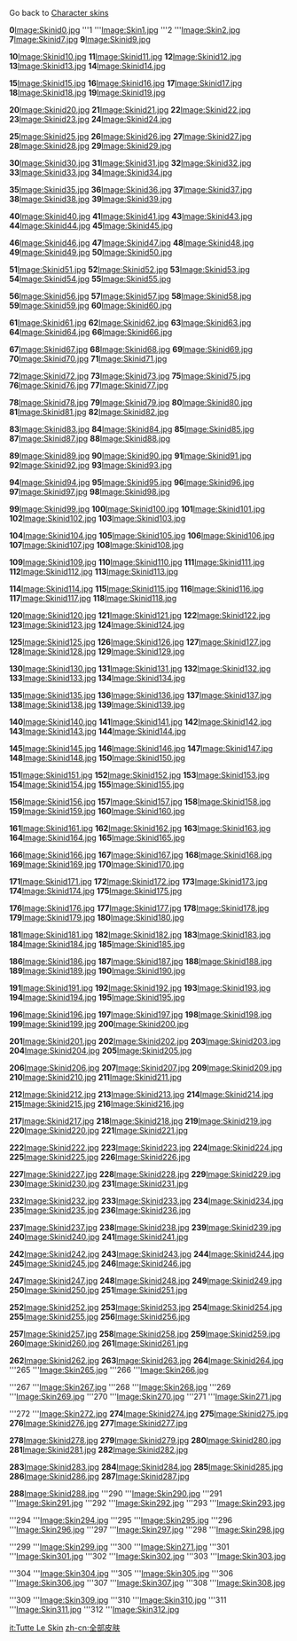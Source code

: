 Go back to [Character skins](/Character_Skins.md "wikilink")

**0**[Image:Skinid0.jpg](/Image:Skinid0.jpg.md "wikilink") '''1 '''[Image:Skin1.jpg](/Image:Skin1.jpg.md "wikilink") '''2 '''[Image:Skin2.jpg](/Image:Skin2.jpg.md "wikilink") **7**[Image:Skinid7.jpg](/Image:Skinid7.jpg.md "wikilink") **9**[Image:Skinid9.jpg](/Image:Skinid9.jpg.md "wikilink")

**10**[Image:Skinid10.jpg](/Image:Skinid10.jpg.md "wikilink") **11**[Image:Skinid11.jpg](/Image:Skinid11.jpg.md "wikilink") **12**[Image:Skinid12.jpg](/Image:Skinid12.jpg.md "wikilink") **13**[Image:Skinid13.jpg](/Image:Skinid13.jpg.md "wikilink") **14**[Image:Skinid14.jpg](/Image:Skinid14.jpg.md "wikilink")

**15**[Image:Skinid15.jpg](/Image:Skinid15.jpg.md "wikilink") **16**[Image:Skinid16.jpg](/Image:Skinid16.jpg.md "wikilink") **17**[Image:Skinid17.jpg](/Image:Skinid17.jpg.md "wikilink") **18**[Image:Skinid18.jpg](/Image:Skinid18.jpg.md "wikilink") **19**[Image:Skinid19.jpg](/Image:Skinid19.jpg.md "wikilink")

**20**[Image:Skinid20.jpg](/Image:Skinid20.jpg.md "wikilink") **21**[Image:Skinid21.jpg](/Image:Skinid21.jpg.md "wikilink") **22**[Image:Skinid22.jpg](/Image:Skinid22.jpg.md "wikilink") **23**[Image:Skinid23.jpg](/Image:Skinid23.jpg.md "wikilink") **24**[Image:Skinid24.jpg](/Image:Skinid24.jpg.md "wikilink")

**25**[Image:Skinid25.jpg](/Image:Skinid25.jpg.md "wikilink") **26**[Image:Skinid26.jpg](/Image:Skinid26.jpg.md "wikilink") **27**[Image:Skinid27.jpg](/Image:Skinid27.jpg.md "wikilink") **28**[Image:Skinid28.jpg](/Image:Skinid28.jpg.md "wikilink") **29**[Image:Skinid29.jpg](/Image:Skinid29.jpg.md "wikilink")

**30**[Image:Skinid30.jpg](/Image:Skinid30.jpg.md "wikilink") **31**[Image:Skinid31.jpg](/Image:Skinid31.jpg.md "wikilink") **32**[Image:Skinid32.jpg](/Image:Skinid32.jpg.md "wikilink") **33**[Image:Skinid33.jpg](/Image:Skinid33.jpg.md "wikilink") **34**[Image:Skinid34.jpg](/Image:Skinid34.jpg.md "wikilink")

**35**[Image:Skinid35.jpg](/Image:Skinid35.jpg.md "wikilink") **36**[Image:Skinid36.jpg](/Image:Skinid36.jpg.md "wikilink") **37**[Image:Skinid37.jpg](/Image:Skinid37.jpg.md "wikilink") **38**[Image:Skinid38.jpg](/Image:Skinid38.jpg.md "wikilink") **39**[Image:Skinid39.jpg](/Image:Skinid39.jpg.md "wikilink")

**40**[Image:Skinid40.jpg](/Image:Skinid40.jpg.md "wikilink") **41**[Image:Skinid41.jpg](/Image:Skinid41.jpg.md "wikilink") **43**[Image:Skinid43.jpg](/Image:Skinid43.jpg.md "wikilink") **44**[Image:Skinid44.jpg](/Image:Skinid44.jpg.md "wikilink") **45**[Image:Skinid45.jpg](/Image:Skinid45.jpg.md "wikilink")

**46**[Image:Skinid46.jpg](/Image:Skinid46.jpg.md "wikilink") **47**[Image:Skinid47.jpg](/Image:Skinid47.jpg.md "wikilink") **48**[Image:Skinid48.jpg](/Image:Skinid48.jpg.md "wikilink") **49**[Image:Skinid49.jpg](/Image:Skinid49.jpg.md "wikilink") **50**[Image:Skinid50.jpg](/Image:Skinid50.jpg.md "wikilink")

**51**[Image:Skinid51.jpg](/Image:Skinid51.jpg.md "wikilink") **52**[Image:Skinid52.jpg](/Image:Skinid52.jpg.md "wikilink") **53**[Image:Skinid53.jpg](/Image:Skinid53.jpg.md "wikilink") **54**[Image:Skinid54.jpg](/Image:Skinid54.jpg.md "wikilink") **55**[Image:Skinid55.jpg](/Image:Skinid55.jpg.md "wikilink")

**56**[Image:Skinid56.jpg](/Image:Skinid56.jpg.md "wikilink") **57**[Image:Skinid57.jpg](/Image:Skinid57.jpg.md "wikilink") **58**[Image:Skinid58.jpg](/Image:Skinid58.jpg.md "wikilink") **59**[Image:Skinid59.jpg](/Image:Skinid59.jpg.md "wikilink") **60**[Image:Skinid60.jpg](/Image:Skinid60.jpg.md "wikilink")

**61**[Image:Skinid61.jpg](/Image:Skinid61.jpg.md "wikilink") **62**[Image:Skinid62.jpg](/Image:Skinid62.jpg.md "wikilink") **63**[Image:Skinid63.jpg](/Image:Skinid63.jpg.md "wikilink") **64**[Image:Skinid64.jpg](/Image:Skinid64.jpg.md "wikilink") **66**[Image:Skinid66.jpg](/Image:Skinid66.jpg.md "wikilink")

**67**[Image:Skinid67.jpg](/Image:Skinid67.jpg.md "wikilink") **68**[Image:Skinid68.jpg](/Image:Skinid68.jpg.md "wikilink") **69**[Image:Skinid69.jpg](/Image:Skinid69.jpg.md "wikilink") **70**[Image:Skinid70.jpg](/Image:Skinid70.jpg.md "wikilink") **71**[Image:Skinid71.jpg](/Image:Skinid71.jpg.md "wikilink")

**72**[Image:Skinid72.jpg](/Image:Skinid72.jpg.md "wikilink") **73**[Image:Skinid73.jpg](/Image:Skinid73.jpg.md "wikilink") **75**[Image:Skinid75.jpg](/Image:Skinid75.jpg.md "wikilink") **76**[Image:Skinid76.jpg](/Image:Skinid76.jpg.md "wikilink") **77**[Image:Skinid77.jpg](/Image:Skinid77.jpg.md "wikilink")

**78**[Image:Skinid78.jpg](/Image:Skinid78.jpg.md "wikilink") **79**[Image:Skinid79.jpg](/Image:Skinid79.jpg.md "wikilink") **80**[Image:Skinid80.jpg](/Image:Skinid80.jpg.md "wikilink") **81**[Image:Skinid81.jpg](/Image:Skinid81.jpg.md "wikilink") **82**[Image:Skinid82.jpg](/Image:Skinid82.jpg.md "wikilink")

**83**[Image:Skinid83.jpg](/Image:Skinid83.jpg.md "wikilink") **84**[Image:Skinid84.jpg](/Image:Skinid84.jpg.md "wikilink") **85**[Image:Skinid85.jpg](/Image:Skinid85.jpg.md "wikilink") **87**[Image:Skinid87.jpg](/Image:Skinid87.jpg.md "wikilink") **88**[Image:Skinid88.jpg](/Image:Skinid88.jpg.md "wikilink")

**89**[Image:Skinid89.jpg](/Image:Skinid89.jpg.md "wikilink") **90**[Image:Skinid90.jpg](/Image:Skinid90.jpg.md "wikilink") **91**[Image:Skinid91.jpg](/Image:Skinid91.jpg.md "wikilink") **92**[Image:Skinid92.jpg](/Image:Skinid92.jpg.md "wikilink") **93**[Image:Skinid93.jpg](/Image:Skinid93.jpg.md "wikilink")

**94**[Image:Skinid94.jpg](/Image:Skinid94.jpg.md "wikilink") **95**[Image:Skinid95.jpg](/Image:Skinid95.jpg.md "wikilink") **96**[Image:Skinid96.jpg](/Image:Skinid96.jpg.md "wikilink") **97**[Image:Skinid97.jpg](/Image:Skinid97.jpg.md "wikilink") **98**[Image:Skinid98.jpg](/Image:Skinid98.jpg.md "wikilink")

**99**[Image:Skinid99.jpg](/Image:Skinid99.jpg.md "wikilink") **100**[Image:Skinid100.jpg](/Image:Skinid100.jpg.md "wikilink") **101**[Image:Skinid101.jpg](/Image:Skinid101.jpg.md "wikilink") **102**[Image:Skinid102.jpg](/Image:Skinid102.jpg.md "wikilink") **103**[Image:Skinid103.jpg](/Image:Skinid103.jpg.md "wikilink")

**104**[Image:Skinid104.jpg](/Image:Skinid104.jpg.md "wikilink") **105**[Image:Skinid105.jpg](/Image:Skinid105.jpg.md "wikilink") **106**[Image:Skinid106.jpg](/Image:Skinid106.jpg.md "wikilink") **107**[Image:Skinid107.jpg](/Image:Skinid107.jpg.md "wikilink") **108**[Image:Skinid108.jpg](/Image:Skinid108.jpg.md "wikilink")

**109**[Image:Skinid109.jpg](/Image:Skinid109.jpg.md "wikilink") **110**[Image:Skinid110.jpg](/Image:Skinid110.jpg.md "wikilink") **111**[Image:Skinid111.jpg](/Image:Skinid111.jpg.md "wikilink") **112**[Image:Skinid112.jpg](/Image:Skinid112.jpg.md "wikilink") **113**[Image:Skinid113.jpg](/Image:Skinid113.jpg.md "wikilink")

**114**[Image:Skinid114.jpg](/Image:Skinid114.jpg.md "wikilink") **115**[Image:Skinid115.jpg](/Image:Skinid115.jpg.md "wikilink") **116**[Image:Skinid116.jpg](/Image:Skinid116.jpg.md "wikilink") **117**[Image:Skinid117.jpg](/Image:Skinid117.jpg.md "wikilink") **118**[Image:Skinid118.jpg](/Image:Skinid118.jpg.md "wikilink")

**120**[Image:Skinid120.jpg](/Image:Skinid120.jpg.md "wikilink") **121**[Image:Skinid121.jpg](/Image:Skinid121.jpg.md "wikilink") **122**[Image:Skinid122.jpg](/Image:Skinid122.jpg.md "wikilink") **123**[Image:Skinid123.jpg](/Image:Skinid123.jpg.md "wikilink") **124**[Image:Skinid124.jpg](/Image:Skinid124.jpg.md "wikilink")

**125**[Image:Skinid125.jpg](/Image:Skinid125.jpg.md "wikilink") **126**[Image:Skinid126.jpg](/Image:Skinid126.jpg.md "wikilink") **127**[Image:Skinid127.jpg](/Image:Skinid127.jpg.md "wikilink") **128**[Image:Skinid128.jpg](/Image:Skinid128.jpg.md "wikilink") **129**[Image:Skinid129.jpg](/Image:Skinid129.jpg.md "wikilink")

**130**[Image:Skinid130.jpg](/Image:Skinid130.jpg.md "wikilink") **131**[Image:Skinid131.jpg](/Image:Skinid131.jpg.md "wikilink") **132**[Image:Skinid132.jpg](/Image:Skinid132.jpg.md "wikilink") **133**[Image:Skinid133.jpg](/Image:Skinid133.jpg.md "wikilink") **134**[Image:Skinid134.jpg](/Image:Skinid134.jpg.md "wikilink")

**135**[Image:Skinid135.jpg](/Image:Skinid135.jpg.md "wikilink") **136**[Image:Skinid136.jpg](/Image:Skinid136.jpg.md "wikilink") **137**[Image:Skinid137.jpg](/Image:Skinid137.jpg.md "wikilink") **138**[Image:Skinid138.jpg](/Image:Skinid138.jpg.md "wikilink") **139**[Image:Skinid139.jpg](/Image:Skinid139.jpg.md "wikilink")

**140**[Image:Skinid140.jpg](/Image:Skinid140.jpg.md "wikilink") **141**[Image:Skinid141.jpg](/Image:Skinid141.jpg.md "wikilink") **142**[Image:Skinid142.jpg](/Image:Skinid142.jpg.md "wikilink") **143**[Image:Skinid143.jpg](/Image:Skinid143.jpg.md "wikilink") **144**[Image:Skinid144.jpg](/Image:Skinid144.jpg.md "wikilink")

**145**[Image:Skinid145.jpg](/Image:Skinid145.jpg.md "wikilink") **146**[Image:Skinid146.jpg](/Image:Skinid146.jpg.md "wikilink") **147**[Image:Skinid147.jpg](/Image:Skinid147.jpg.md "wikilink") **148**[Image:Skinid148.jpg](/Image:Skinid148.jpg.md "wikilink") **150**[Image:Skinid150.jpg](/Image:Skinid150.jpg.md "wikilink")

**151**[Image:Skinid151.jpg](/Image:Skinid151.jpg.md "wikilink") **152**[Image:Skinid152.jpg](/Image:Skinid152.jpg.md "wikilink") **153**[Image:Skinid153.jpg](/Image:Skinid153.jpg.md "wikilink") **154**[Image:Skinid154.jpg](/Image:Skinid154.jpg.md "wikilink") **155**[Image:Skinid155.jpg](/Image:Skinid155.jpg.md "wikilink")

**156**[Image:Skinid156.jpg](/Image:Skinid156.jpg.md "wikilink") **157**[Image:Skinid157.jpg](/Image:Skinid157.jpg.md "wikilink") **158**[Image:Skinid158.jpg](/Image:Skinid158.jpg.md "wikilink") **159**[Image:Skinid159.jpg](/Image:Skinid159.jpg.md "wikilink") **160**[Image:Skinid160.jpg](/Image:Skinid160.jpg.md "wikilink")

**161**[Image:Skinid161.jpg](/Image:Skinid161.jpg.md "wikilink") **162**[Image:Skinid162.jpg](/Image:Skinid162.jpg.md "wikilink") **163**[Image:Skinid163.jpg](/Image:Skinid163.jpg.md "wikilink") **164**[Image:Skinid164.jpg](/Image:Skinid164.jpg.md "wikilink") **165**[Image:Skinid165.jpg](/Image:Skinid165.jpg.md "wikilink")

**166**[Image:Skinid166.jpg](/Image:Skinid166.jpg.md "wikilink") **167**[Image:Skinid167.jpg](/Image:Skinid167.jpg.md "wikilink") **168**[Image:Skinid168.jpg](/Image:Skinid168.jpg.md "wikilink") **169**[Image:Skinid169.jpg](/Image:Skinid169.jpg.md "wikilink") **170**[Image:Skinid170.jpg](/Image:Skinid170.jpg.md "wikilink")

**171**[Image:Skinid171.jpg](/Image:Skinid171.jpg.md "wikilink") **172**[Image:Skinid172.jpg](/Image:Skinid172.jpg.md "wikilink") **173**[Image:Skinid173.jpg](/Image:Skinid173.jpg.md "wikilink") **174**[Image:Skinid174.jpg](/Image:Skinid174.jpg.md "wikilink") **175**[Image:Skinid175.jpg](/Image:Skinid175.jpg.md "wikilink")

**176**[Image:Skinid176.jpg](/Image:Skinid176.jpg.md "wikilink") **177**[Image:Skinid177.jpg](/Image:Skinid177.jpg.md "wikilink") **178**[Image:Skinid178.jpg](/Image:Skinid178.jpg.md "wikilink") **179**[Image:Skinid179.jpg](/Image:Skinid179.jpg.md "wikilink") **180**[Image:Skinid180.jpg](/Image:Skinid180.jpg.md "wikilink")

**181**[Image:Skinid181.jpg](/Image:Skinid181.jpg.md "wikilink") **182**[Image:Skinid182.jpg](/Image:Skinid182.jpg.md "wikilink") **183**[Image:Skinid183.jpg](/Image:Skinid183.jpg.md "wikilink") **184**[Image:Skinid184.jpg](/Image:Skinid184.jpg.md "wikilink") **185**[Image:Skinid185.jpg](/Image:Skinid185.jpg.md "wikilink")

**186**[Image:Skinid186.jpg](/Image:Skinid186.jpg.md "wikilink") **187**[Image:Skinid187.jpg](/Image:Skinid187.jpg.md "wikilink") **188**[Image:Skinid188.jpg](/Image:Skinid188.jpg.md "wikilink") **189**[Image:Skinid189.jpg](/Image:Skinid189.jpg.md "wikilink") **190**[Image:Skinid190.jpg](/Image:Skinid190.jpg.md "wikilink")

**191**[Image:Skinid191.jpg](/Image:Skinid191.jpg.md "wikilink") **192**[Image:Skinid192.jpg](/Image:Skinid192.jpg.md "wikilink") **193**[Image:Skinid193.jpg](/Image:Skinid193.jpg.md "wikilink") **194**[Image:Skinid194.jpg](/Image:Skinid194.jpg.md "wikilink") **195**[Image:Skinid195.jpg](/Image:Skinid195.jpg.md "wikilink")

**196**[Image:Skinid196.jpg](/Image:Skinid196.jpg.md "wikilink") **197**[Image:Skinid197.jpg](/Image:Skinid197.jpg.md "wikilink") **198**[Image:Skinid198.jpg](/Image:Skinid198.jpg.md "wikilink") **199**[Image:Skinid199.jpg](/Image:Skinid199.jpg.md "wikilink") **200**[Image:Skinid200.jpg](/Image:Skinid200.jpg.md "wikilink")

**201**[Image:Skinid201.jpg](/Image:Skinid201.jpg.md "wikilink") **202**[Image:Skinid202.jpg](/Image:Skinid202.jpg.md "wikilink") **203**[Image:Skinid203.jpg](/Image:Skinid203.jpg.md "wikilink") **204**[Image:Skinid204.jpg](/Image:Skinid204.jpg.md "wikilink") **205**[Image:Skinid205.jpg](/Image:Skinid205.jpg.md "wikilink")

**206**[Image:Skinid206.jpg](/Image:Skinid206.jpg.md "wikilink") **207**[Image:Skinid207.jpg](/Image:Skinid207.jpg.md "wikilink") **209**[Image:Skinid209.jpg](/Image:Skinid209.jpg.md "wikilink") **210**[Image:Skinid210.jpg](/Image:Skinid210.jpg.md "wikilink") **211**[Image:Skinid211.jpg](/Image:Skinid211.jpg.md "wikilink")

**212**[Image:Skinid212.jpg](/Image:Skinid212.jpg.md "wikilink") **213**[Image:Skinid213.jpg](/Image:Skinid213.jpg.md "wikilink") **214**[Image:Skinid214.jpg](/Image:Skinid214.jpg.md "wikilink") **215**[Image:Skinid215.jpg](/Image:Skinid215.jpg.md "wikilink") **216**[Image:Skinid216.jpg](/Image:Skinid216.jpg.md "wikilink")

**217**[Image:Skinid217.jpg](/Image:Skinid217.jpg.md "wikilink") **218**[Image:Skinid218.jpg](/Image:Skinid218.jpg.md "wikilink") **219**[Image:Skinid219.jpg](/Image:Skinid219.jpg.md "wikilink") **220**[Image:Skinid220.jpg](/Image:Skinid220.jpg.md "wikilink") **221**[Image:Skinid221.jpg](/Image:Skinid221.jpg.md "wikilink")

**222**[Image:Skinid222.jpg](/Image:Skinid222.jpg.md "wikilink") **223**[Image:Skinid223.jpg](/Image:Skinid223.jpg.md "wikilink") **224**[Image:Skinid224.jpg](/Image:Skinid224.jpg.md "wikilink") **225**[Image:Skinid225.jpg](/Image:Skinid225.jpg.md "wikilink") **226**[Image:Skinid226.jpg](/Image:Skinid226.jpg.md "wikilink")

**227**[Image:Skinid227.jpg](/Image:Skinid227.jpg.md "wikilink") **228**[Image:Skinid228.jpg](/Image:Skinid228.jpg.md "wikilink") **229**[Image:Skinid229.jpg](/Image:Skinid229.jpg.md "wikilink") **230**[Image:Skinid230.jpg](/Image:Skinid230.jpg.md "wikilink") **231**[Image:Skinid231.jpg](/Image:Skinid231.jpg.md "wikilink")

**232**[Image:Skinid232.jpg](/Image:Skinid232.jpg.md "wikilink") **233**[Image:Skinid233.jpg](/Image:Skinid233.jpg.md "wikilink") **234**[Image:Skinid234.jpg](/Image:Skinid234.jpg.md "wikilink") **235**[Image:Skinid235.jpg](/Image:Skinid235.jpg.md "wikilink") **236**[Image:Skinid236.jpg](/Image:Skinid236.jpg.md "wikilink")

**237**[Image:Skinid237.jpg](/Image:Skinid237.jpg.md "wikilink") **238**[Image:Skinid238.jpg](/Image:Skinid238.jpg.md "wikilink") **239**[Image:Skinid239.jpg](/Image:Skinid239.jpg.md "wikilink") **240**[Image:Skinid240.jpg](/Image:Skinid240.jpg.md "wikilink") **241**[Image:Skinid241.jpg](/Image:Skinid241.jpg.md "wikilink")

**242**[Image:Skinid242.jpg](/Image:Skinid242.jpg.md "wikilink") **243**[Image:Skinid243.jpg](/Image:Skinid243.jpg.md "wikilink") **244**[Image:Skinid244.jpg](/Image:Skinid244.jpg.md "wikilink") **245**[Image:Skinid245.jpg](/Image:Skinid245.jpg.md "wikilink") **246**[Image:Skinid246.jpg](/Image:Skinid246.jpg.md "wikilink")

**247**[Image:Skinid247.jpg](/Image:Skinid247.jpg.md "wikilink") **248**[Image:Skinid248.jpg](/Image:Skinid248.jpg.md "wikilink") **249**[Image:Skinid249.jpg](/Image:Skinid249.jpg.md "wikilink") **250**[Image:Skinid250.jpg](/Image:Skinid250.jpg.md "wikilink") **251**[Image:Skinid251.jpg](/Image:Skinid251.jpg.md "wikilink")

**252**[Image:Skinid252.jpg](/Image:Skinid252.jpg.md "wikilink") **253**[Image:Skinid253.jpg](/Image:Skinid253.jpg.md "wikilink") **254**[Image:Skinid254.jpg](/Image:Skinid254.jpg.md "wikilink") **255**[Image:Skinid255.jpg](/Image:Skinid255.jpg.md "wikilink") **256**[Image:Skinid256.jpg](/Image:Skinid256.jpg.md "wikilink")

**257**[Image:Skinid257.jpg](/Image:Skinid257.jpg.md "wikilink") **258**[Image:Skinid258.jpg](/Image:Skinid258.jpg.md "wikilink") **259**[Image:Skinid259.jpg](/Image:Skinid259.jpg.md "wikilink") **260**[Image:Skinid260.jpg](/Image:Skinid260.jpg.md "wikilink") **261**[Image:Skinid261.jpg](/Image:Skinid261.jpg.md "wikilink")

**262**[Image:Skinid262.jpg](/Image:Skinid262.jpg.md "wikilink") **263**[Image:Skinid263.jpg](/Image:Skinid263.jpg.md "wikilink") **264**[Image:Skinid264.jpg](/Image:Skinid264.jpg.md "wikilink") '''265 '''[Image:Skin265.jpg](/Image:Skin265.jpg.md "wikilink") '''266 '''[Image:Skin266.jpg](/Image:Skin266.jpg.md "wikilink")

'''267 '''[Image:Skin267.jpg](/Image:Skin267.jpg.md "wikilink") '''268 '''[Image:Skin268.jpg](/Image:Skin268.jpg.md "wikilink") '''269 '''[Image:Skin269.jpg](/Image:Skin269.jpg.md "wikilink") '''270 '''[Image:Skin270.jpg](/Image:Skin270.jpg.md "wikilink") '''271 '''[Image:Skin271.jpg](/Image:Skin271.jpg.md "wikilink")

'''272 '''[Image:Skin272.jpg](/Image:Skin272.jpg.md "wikilink") **274**[Image:Skinid274.jpg](/Image:Skinid274.jpg.md "wikilink") **275**[Image:Skinid275.jpg](/Image:Skinid275.jpg.md "wikilink") **276**[Image:Skinid276.jpg](/Image:Skinid276.jpg.md "wikilink") **277**[Image:Skinid277.jpg](/Image:Skinid277.jpg.md "wikilink")

**278**[Image:Skinid278.jpg](/Image:Skinid278.jpg.md "wikilink") **279**[Image:Skinid279.jpg](/Image:Skinid279.jpg.md "wikilink") **280**[Image:Skinid280.jpg](/Image:Skinid280.jpg.md "wikilink") **281**[Image:Skinid281.jpg](/Image:Skinid281.jpg.md "wikilink") **282**[Image:Skinid282.jpg](/Image:Skinid282.jpg.md "wikilink")

**283**[Image:Skinid283.jpg](/Image:Skinid283.jpg.md "wikilink") **284**[Image:Skinid284.jpg](/Image:Skinid284.jpg.md "wikilink") **285**[Image:Skinid285.jpg](/Image:Skinid285.jpg.md "wikilink") **286**[Image:Skinid286.jpg](/Image:Skinid286.jpg.md "wikilink") **287**[Image:Skinid287.jpg](/Image:Skinid287.jpg.md "wikilink")

**288**[Image:Skinid288.jpg](/Image:Skinid288.jpg.md "wikilink") '''290 '''[Image:Skin290.jpg](/Image:Skin290.jpg.md "wikilink") '''291 '''[Image:Skin291.jpg](/Image:Skin291.jpg.md "wikilink") '''292 '''[Image:Skin292.jpg](/Image:Skin292.jpg.md "wikilink") '''293 '''[Image:Skin293.jpg](/Image:Skin293.jpg.md "wikilink")

'''294 '''[Image:Skin294.jpg](/Image:Skin294.jpg.md "wikilink") '''295 '''[Image:Skin295.jpg](/Image:Skin295.jpg.md "wikilink") '''296 '''[Image:Skin296.jpg](/Image:Skin296.jpg.md "wikilink") '''297 '''[Image:Skin297.jpg](/Image:Skin297.jpg.md "wikilink") '''298 '''[Image:Skin298.jpg](/Image:Skin298.jpg.md "wikilink")

'''299 '''[Image:Skin299.jpg](/Image:Skin299.jpg.md "wikilink") '''300 '''[Image:Skin271.jpg](/Image:Skin271.jpg.md "wikilink") '''301 '''[Image:Skin301.jpg](/Image:Skin301.jpg.md "wikilink") '''302 '''[Image:Skin302.jpg](/Image:Skin302.jpg.md "wikilink") '''303 '''[Image:Skin303.jpg](/Image:Skin303.jpg.md "wikilink")

'''304 '''[Image:Skin304.jpg](/Image:Skin304.jpg.md "wikilink") '''305 '''[Image:Skin305.jpg](/Image:Skin305.jpg.md "wikilink") '''306 '''[Image:Skin306.jpg](/Image:Skin306.jpg.md "wikilink") '''307 '''[Image:Skin307.jpg](/Image:Skin307.jpg.md "wikilink") '''308 '''[Image:Skin308.jpg](/Image:Skin308.jpg.md "wikilink")

'''309 '''[Image:Skin309.jpg](/Image:Skin309.jpg.md "wikilink") '''310 '''[Image:Skin310.jpg](/Image:Skin310.jpg.md "wikilink") '''311 '''[Image:Skin311.jpg](/Image:Skin311.jpg.md "wikilink") '''312 '''[Image:Skin312.jpg](/Image:Skin312.jpg.md "wikilink")

[it:Tutte Le Skin](/it:Tutte_Le_Skin.md "wikilink") [zh-cn:全部皮肤](/zh-cn:全部皮肤.md "wikilink")
